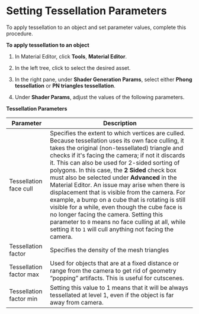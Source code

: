 # Setting Tessellation Parameters<a name="mat-maps-displacement-tessellation-params"></a>

To apply tessellation to an object and set parameter values, complete this procedure\.

**To apply tessellation to an object**

1. In Material Editor, click **Tools**, **Material Editor**\. 

1. In the left tree, click to select the desired asset\.

1. In the right pane, under **Shader Generation Params**, select either **Phong tessellation** or **PN triangles tessellation**\.

1. Under **Shader Params**, adjust the values of the following parameters\.


**Tessellation Parameters**  

| Parameter | Description | 
| --- | --- | 
| Tessellation face cull | Specifies the extent to which vertices are culled\. Because tessellation uses its own face culling, it takes the original \(non\-tessellated\) triangle and checks if it's facing the camera; if not it discards it\. This can also be used for 2\-sided sorting of polygons\. In this case, the **2 Sided** check box must also be selected under **Advanced** in the Material Editor\. An issue may arise when there is displacement that is visible from the camera\. For example, a bump on a cube that is rotating is still visible for a while, even though the cube face is no longer facing the camera\. Setting this parameter to `0` means no face culling at all, while setting it to `1` will cull anything not facing the camera\.  | 
| Tessellation factor | Specifies the density of the mesh triangles | 
| Tessellation factor max | Used for objects that are at a fixed distance or range from the camera to get rid of geometry “popping” artifacts\. This is useful for cutscenes\. | 
| Tessellation factor min | Setting this value to 1 means that it will be always tessellated at level 1, even if the object is far away from camera\. | 